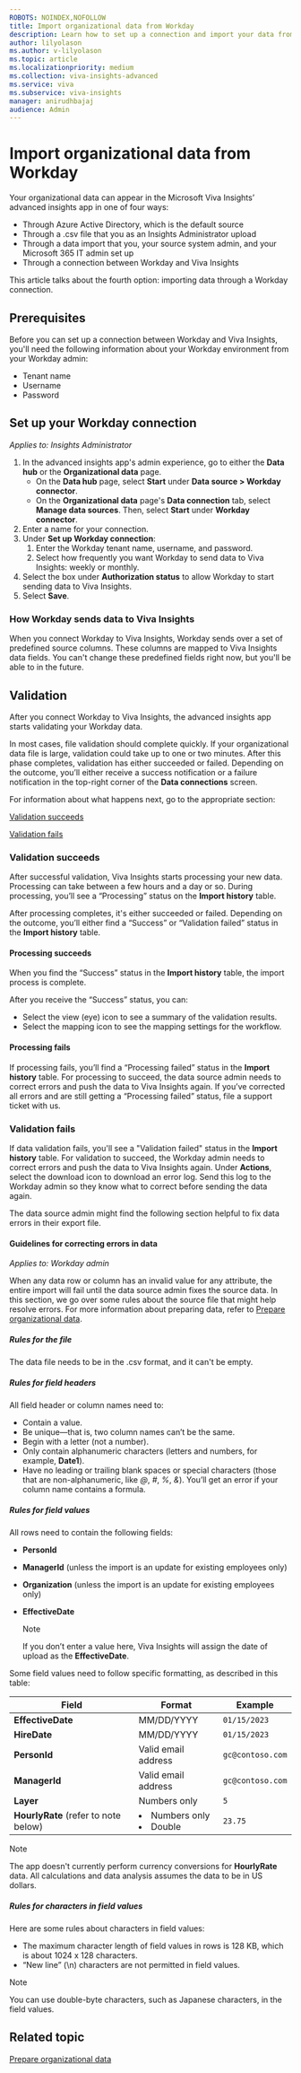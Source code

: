 ```yaml
---
ROBOTS: NOINDEX,NOFOLLOW
title: Import organizational data from Workday
description: Learn how to set up a connection and import your data from Workday to the Viva Insights advanced insights app
author: lilyolason
ms.author: v-lilyolason
ms.topic: article
ms.localizationpriority: medium
ms.collection: viva-insights-advanced
ms.service: viva 
ms.subservice: viva-insights
manager: anirudhbajaj
audience: Admin
---
```


# Import organizational data from Workday

Your organizational data can appear in the Microsoft Viva Insights’ advanced insights app in one of four ways: 

* Through Azure Active Directory, which is the default source
* Through a .csv file that you as an Insights Administrator upload
* Through a data import that you, your source system admin, and your Microsoft 365 IT admin set up
* Through a connection between Workday and Viva Insights

This article talks about the fourth option: importing data through a Workday connection.

## Prerequisites

Before you can set up a connection between Workday and Viva Insights, you'll need the following information about your Workday environment from your Workday admin:

* Tenant name
* Username
* Password

## Set up your Workday connection

*Applies to: Insights Administrator*

1. In the advanced insights app's admin experience, go to either the **Data hub** or the **Organizational data** page.
    * On the **Data hub** page, select **Start** under **Data source > Workday connector**.
    * On the **Organizational data** page's **Data connection** tab, select **Manage data sources**. Then, select **Start** under **Workday connector**. 
1. Enter a name for your connection.
1. Under **Set up Workday connection**:
    1. Enter the Workday tenant name, username, and password.
    1. Select how frequently you want Workday to send data to Viva Insights: weekly or monthly.
1. Select the box under **Authorization status** to allow Workday to start sending data to Viva Insights.
1. Select **Save**.

### How Workday sends data to Viva Insights

When you connect Workday to Viva Insights, Workday sends over a set of predefined source columns. These columns are mapped to Viva Insights data fields. You can't change these predefined fields right now, but you'll be able to in the future.

## Validation

After you connect Workday to Viva Insights, the advanced insights app starts validating your Workday data.

In most cases, file validation should complete quickly. If your organizational data file is large, validation could take up to one or two minutes. After this phase completes, validation has either succeeded or failed. Depending on the outcome, you’ll either receive a success notification or a failure notification in the top-right corner of the **Data connections** screen.

For information about what happens next, go to the appropriate section:

[Validation succeeds](#validation-succeeds)

[Validation fails](#validation-fails)

### Validation succeeds

After successful validation, Viva Insights starts processing your new data. Processing can take between a few hours and a day or so. During processing, you’ll see a “Processing” status on the **Import history** table.

After processing completes, it's either succeeded or failed. Depending on the outcome, you’ll either find a “Success” or “Validation failed” status in the **Import history** table.

#### Processing succeeds

When you find the “Success” status in the **Import history** table, the import process is complete.

After you receive the “Success” status, you can:

* Select the view (eye) icon to see a summary of the validation results.
* Select the mapping icon to see the mapping settings for the workflow.

#### Processing fails

If processing fails, you’ll find a “Processing failed” status in the **Import history** table. For processing to succeed, the data source admin needs to correct errors and push the data to Viva Insights again. If you’ve corrected all errors and are still getting a “Processing failed” status, file a support ticket with us.

### Validation fails

If data validation fails, you'll see a "Validation failed" status in the **Import history** table. For validation to succeed, the Workday admin needs to correct errors and push the data to Viva Insights again. Under **Actions**, select the download icon to download an error log. Send this log to the Workday admin so they know what to correct before sending the data again. 

The data source admin might find the following section helpful to fix data errors in their export file.

#### Guidelines for correcting errors in data

*Applies to: Workday admin*

When any data row or column has an invalid value for any attribute, the entire import will fail until the data source admin fixes the source data. In this section, we go over some rules about the source file that might help resolve errors. For more information about preparing data, refer to [Prepare organizational data](prepare-org-data.md).

##### Rules for the file

The data file needs to be in the .csv format, and it can't be empty.

##### Rules for field headers

All field header or column names need to:

* Contain a value.
* Be unique—that is, two column names can’t be the same.
* Begin with a letter (not a number).
* Only contain alphanumeric characters (letters and numbers, for example, **Date1**). 
* Have no leading or trailing blank spaces or special characters (those that are non-alphanumeric, like *@*, *#*, *%*, *&*). You’ll get an error if your column name contains a formula.

##### Rules for field values

All rows need to contain the following fields:

* **PersonId**
* **ManagerId** (unless the import is an update for existing employees only) 
* **Organization** (unless the import is an update for existing employees only)
* **EffectiveDate** 

    >[!Note]
    >If you don’t enter a value here, Viva Insights will assign the date of upload as the **EffectiveDate**.

Some field values need to follow specific formatting, as described in this table:

|Field | Format |Example
|------|--------|------|
|**EffectiveDate** | MM/DD/YYYY | `01/15/2023`
|**HireDate** | MM/DD/YYYY | `01/15/2023`
|**PersonId** | Valid email address| `gc@contoso.com`
|**ManagerId** | Valid email address |`gc@contoso.com`
|**Layer** | Numbers only | `5`
| **HourlyRate** (refer to note below) | <li>Numbers only <li>Double| `23.75`

>[!Note]
>The app doesn't currently perform currency conversions for **HourlyRate** data. All calculations and data analysis assumes the data to be in US dollars.

##### Rules for characters in field values

Here are some rules about characters in field values:

* The maximum character length of field values in rows is 128 KB, which is about 1024 x 128 characters.
* “New line” (\n) characters are not permitted in field values.

>[!Note]
>You can use double-byte characters, such as Japanese characters, in the field values.

## Related topic

[Prepare organizational data](prepare-org-data.md)
